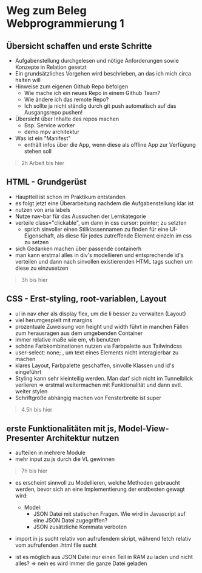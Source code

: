 # Weg zum Beleg Webprogrammierung 1

## Übersicht schaffen und erste Schritte
+ Aufgabenstellung durchgelesen und nötige Anforderungen sowie Konzepte in Relation gesetzt
+ Ein grundsätzliches Vorgehen wird beschrieben, an das ich mich circa halten will
+ Hinweise zum eigenen Github Repo befolgen
    + Wie mache ich ein neues Repo in einem Github Team?
    + Wie ändere ich das remote Repo? 
    + Ich sollte ja nicht ständig durch git push automatisch auf das Ausgangsrepo pushen!
+ Übersicht über Inhalte des repos machen
    + Bsp. Service worker
    + demo mpv architektur
+ Was ist ein "Manifest"
    + enthält infos über die App, wenn diese als offline App zur Verfügung stehen soll

> 2h Arbeit bis hier

## HTML - Grundgerüst
+ Hauptteil ist schon im Praktikum entstanden
+ es folgt jetzt eine Überarbeitung nachdem die Aufgabenstellung klar ist
+ nutzen von aria labels
+ Nutze nav-bar für das Aussuchen der Lernkategorie
+ verteile class="clickable", um dann in css cursor: pointer; zu setzten
    + sprich sinvoller einen Stilklassennamen zu finden für eine UI-Eigenschaft, als diese für jedes zutreffende Element einzeln im css zu setzen
+ sich Gedanken machen über passende containerh
+ man kann erstmal alles in div's modellieren und entsprechende id's verteilen und dann nach sinvollen existierenden HTML tags suchen um diese zu einzusetzen

> 3h bis hier

## CSS - Erst-styling, root-variablen, Layout
+ ul in nav eher als display flex, um die li besser zu verwalten (Layout)
+ viel herumgespielt mit margins
+ prozentuale Zuweisung von height und width führt in manchen Fällen zum herausragen aus dem umgebenden Container
+ immer relative maße wie em, vh benutzen
+ schöne Farbkombinationen nutzen via Farbpalette aus Tailwindcss
+ user-select: none; , um text eines Elements nicht interagierbar zu machen
+ klares Layout, Farbpalette geschaffen, sinvolle Klassen und id's eingeführt
+ Styling kann sehr kleinteilig werden. Man darf sich nicht im Tunnelblick verlieren => erstmal weitermachen mit Funktionalität und dann evtl. weiter stylen
+ Schriftgröße abhängig machen von Fensterbreite ist super

> 4.5h bis hier

## erste Funktionalitäten mit js, Model-View-Presenter Architektur nutzen
+ aufteilen in mehrere Module
+ mehr input zu js durch die VL gewinnen

> 7h bis hier

+ es erscheint sinnvoll zu Modellieren, welche Methoden gebraucht werden, bevor sich an eine Implementierung der erstbesten gewagt wird:
    - Model: 
        + JSON Datei mit statischen Fragen. Wie wird in  Javascript auf eine JSON Datei zugegriffen?
        + JSON zusätzliche Kommata verboten

+ import in js sucht relativ von aufrufendem skript, während fetch relativ vom aufrufenden .html file sucht
+ ist es möglich aus JSON Datei nur einen Teil in RAM zu laden und nicht alles? => nein es wird immer die ganze Datei geladen